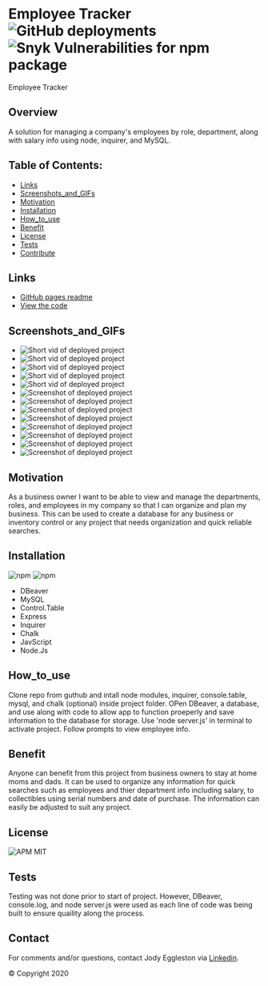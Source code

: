 # Employee Tracker ![GitHub deployments](https://img.shields.io/github/deployments/badges/shields/shields-staging?color=pink&style=plastic) ![Snyk Vulnerabilities for npm package](https://img.shields.io/snyk/vulnerabilities/npm/chalk?style=plastic)

Employee Tracker

## Overview

A solution for managing a company's employees by role, department, along with salary info using node, inquirer, and MySQL.

## Table of Contents:

- [Links](#Links)
- [Screenshots_and_GIFs](#Screenshots_and_GIFs)
- [Motivation](#Motivation)
- [Installation](#Installation)
- [How_to_use](#How_to_use)
- [Benefit](#Benefit)
- [License](#License)
- [Tests](#Tests)
- [Contribute](#Contribute)

## Links

- [GitHub pages readme](https://jmeggles.github.io/Employee_Tracker/)
- [View the code](https://github.com/jmeggles/Employee_Tracker)

## Screenshots_and_GIFs

- ![Short vid of deployed project](https://media.giphy.com/media/SsqmIahpRQSJrqW2R9/giphy.gif)
- ![Short vid of deployed project](https://media.giphy.com/media/LP6khVYg1hDUoAhDXM/giphy.gif)
- ![Short vid of deployed project](https://media.giphy.com/media/LS8dW93BpW4jlLh137/giphy.gif)
- ![Short vid of deployed project](https://media.giphy.com/media/RLnDcqSIy2Qrrhscsh/giphy.gif)
- ![Short vid of deployed project](https://media.giphy.com/media/MFaTEWp1x96yDYtkOZ/giphy.gif)
- ![Screenshot of deployed project](./assets/images/screenshotNewDept.png)
- ![Screenshot of deployed project](./assets/images/screenshotNewRole.png)
- ![Screenshot of deployed project](./assets/images/screenshotNewEmployee.png)
- ![Screenshot of deployed project](./assets/images/screenshotViewByDept.png)
- ![Screenshot of deployed project](./assets/images/screenshotViewByEmployee.png)
- ![Screenshot of deployed project](./assets/images/screenshotUpdateRole.png)
- ![Screenshot of deployed project](./assets/images/screenshotExit.png)
- ![Screenshot of deployed project](./assets/images/screenshotDbVSCode.png)

## Motivation

As a business owner I want to be able to view and manage the departments, roles, and employees in my company so that I can organize and plan my business. This can be used to create a database for any business or inventory control or any project that needs organization and quick reliable searches.

## Installation

![npm](https://img.shields.io/npm/v/npm?color=pink&style=plastic) ![npm](https://img.shields.io/npm/v/inquirer?color=pink&label=inquirer&style=plastic)

- DBeaver
- MySQL
- Control.Table
- Express
- Inquirer
- Chalk
- JavScript
- Node.Js

## How_to_use

Clone repo from guthub and intall node modules, inquirer, console.table, mysql, and chalk (optional) inside project folder. OPen DBeaver, a database, and use along with code to allow app to function proeperly and save information to the database for storage. Use 'node server.js' in terminal to activate project. Follow prompts to view employee info.

## Benefit

Anyone can benefit from this project from business owners to stay at home moms and dads. It can be used to organize any information for quick searches such as employees and thier department info including salary, to collectibles using serial numbers and date of purchase. The information can easily be adjusted to suit any project.

## License

![APM](https://img.shields.io/apm/l/npm?color=pink&style=plastic)
MIT

## Tests

Testing was not done prior to start of project. However, DBeaver, console.log, and node server.js were used as each line of code was being built to ensure quaility along the process.

## Contact

For comments and/or questions, contact Jody Eggleston via
[Linkedin](https://www.linkedin.com/in/jody-eggleston/).

© Copyright 2020
